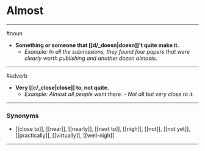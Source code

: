 # Almost
---
#noun
- **Something or someone that [[d/_doesn|doesn]]'t quite make it.**
	- _Example: In all the submissions, they found four papers that were clearly worth publishing and another dozen almosts._
---
#adverb
- **Very [[c/_close|close]] to, not quite.**
	- _Example: Almost all people went there. - Not all but very close to it._
---
### Synonyms
- [[close to]], [[near]], [[nearly]], [[next to]], [[nigh]], [[not]], [[not yet]], [[practically]], [[virtually]], [[well-nigh]]
---
